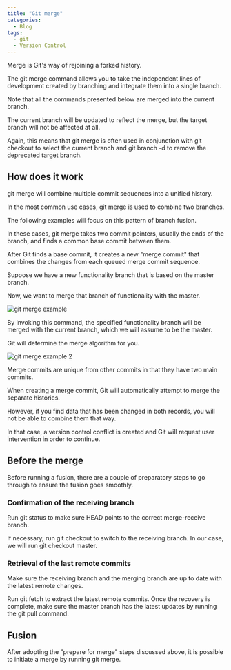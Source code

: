 ```yaml
---
title: "Git merge"
categories:
  - Blog
tags:
  - git
  - Version Control
---
```


Merge is Git's way of rejoining a forked history. 

The git merge command allows you to take the independent lines of development created by branching and integrate them into a single branch.

Note that all the commands presented below are merged into the current branch.

The current branch will be updated to reflect the merge, but the target branch will not be affected at all. 

Again, this means that git merge is often used in conjunction with git checkout to select the current branch and git branch -d to remove the deprecated target branch. 

<h2>How does it work </h2>

git merge will combine multiple commit sequences into a unified history. 

In the most common use cases, git merge is used to combine two branches.

The following examples  will focus on this pattern of branch fusion. 
 
In these cases, git merge takes two commit pointers, usually the ends of the branch, and finds a common base commit between them. 

After Git finds a base commit, it creates a new "merge commit" that combines the changes from each queued merge commit sequence.

Suppose we have a new functionality branch that is based on the master branch. 

Now, we want to merge that branch of functionality with the master. 

<img src="https://i.imgur.com/0OTWLR8.png" alt="git merge example" > 

By invoking this command, the specified functionality branch will be merged with the current branch, which we will assume to be the master. 

Git will determine the merge algorithm for you.

<img src="https://i.imgur.com/UxC4fu3.png" alt="git merge example 2" > 

Merge commits are unique from other commits in that they have two main commits. 

When creating a merge commit, Git will automatically attempt to merge the separate histories.

However, if you find data that has been changed in both records, you will not be able to combine them that way. 

In that case, a version control conflict is created and Git will request user intervention in order to continue. 

<h2>Before the merge</h2>

Before running a fusion, there are a couple of preparatory steps to go through to ensure the fusion goes smoothly.

<h3>Confirmation of the receiving branch</h3>

Run git status to make sure HEAD points to the correct merge-receive branch.

If necessary, run git checkout to switch to the receiving branch. In our case, we will run git checkout master.
 
<h3>Retrieval of the last remote commits</h3>

Make sure the receiving branch and the merging branch are up to date with the latest remote changes.

Run git fetch to extract the latest remote commits. Once the recovery is complete, make sure the master branch has the latest updates by running the git pull command.

<h2>Fusion</h2>

After adopting the "prepare for merge" steps discussed above, it is possible to initiate a merge by running git merge. 
